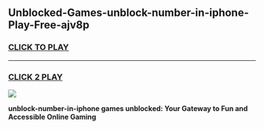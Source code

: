 
## Unblocked-Games-unblock-number-in-iphone-Play-Free-ajv8p
<h3>
<a href="https://premium76.site?title=unblock-number-in-iphone&ref=18A1">CLICK TO PLAY</a></h3>
<hr>

<h3>
<a href="https://premium76.site?title=unblock-number-in-iphone&ref=18A1">CLICK 2 PLAY</a>
  
</h3>

<a href="https://premium76.site?title=unblock-number-in-iphone&ref=18A1"><img src="https://clearcache.store/games.png"></a>


**unblock-number-in-iphone games unblocked: Your Gateway to Fun and Accessible Online Gaming**
